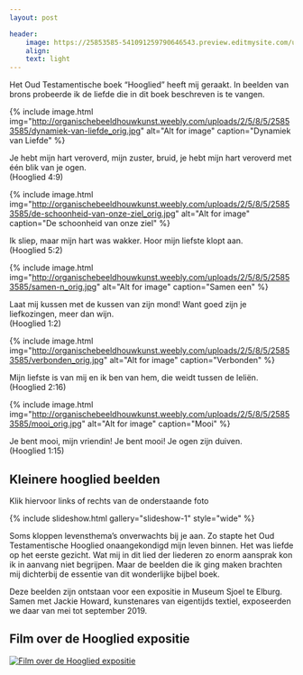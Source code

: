 ```yaml
---
layout: post

header:
    image: https://25853585-541091259790646543.preview.editmysite.com/uploads/2/5/8/5/25853585/verbonden_orig.jpg
    align:
    text: light
---
```

Het Oud Testamentische boek “Hooglied” heeft mij geraakt. In beelden van brons probeerde ik de liefde die in dit boek beschreven is te vangen.  

{% include image.html img="http://organischebeeldhouwkunst.weebly.com/uploads/2/5/8/5/25853585/dynamiek-van-liefde_orig.jpg" alt="Alt for image" caption="Dynamiek van Liefde" %}

Je hebt mijn hart veroverd, mijn zuster, bruid,
je hebt mijn hart veroverd met één blik van je ogen.   
(Hooglied 4:9)

{% include image.html img="http://organischebeeldhouwkunst.weebly.com/uploads/2/5/8/5/25853585/de-schoonheid-van-onze-ziel_orig.jpg" alt="Alt for image" caption="De schoonheid van onze ziel" %}

Ik sliep, maar mijn hart was wakker.
Hoor mijn liefste klopt aan.   
(Hooglied 5:2)

{% include image.html img="http://organischebeeldhouwkunst.weebly.com/uploads/2/5/8/5/25853585/samen-n_orig.jpg" alt="Alt for image" caption="Samen een" %}

Laat mij kussen met de kussen van zijn mond!
Want goed zijn je liefkozingen, meer dan wijn.   
(Hooglied 1:2)

{% include image.html img="http://organischebeeldhouwkunst.weebly.com/uploads/2/5/8/5/25853585/verbonden_orig.jpg" alt="Alt for image" caption="Verbonden" %}

Mijn liefste is van mij en ik ben van hem,
die weidt tussen de leliën.   
(Hooglied 2:16)

{% include image.html img="http://organischebeeldhouwkunst.weebly.com/uploads/2/5/8/5/25853585/mooi_orig.jpg" alt="Alt for image" caption="Mooi" %}

Je bent mooi, mijn vriendin!
Je bent mooi! Je ogen zijn duiven.   
(Hooglied 1:15)



## Kleinere hooglied beelden
Klik hiervoor links of rechts van de onderstaande foto

{% include slideshow.html gallery="slideshow-1" style="wide" %}

Soms kloppen levensthema’s onverwachts bij je aan. Zo stapte het Oud Testamentische Hooglied onaangekondigd mijn leven binnen.  Het was liefde op het eerste gezicht. Wat mij in dit lied der liederen zo enorm aansprak kon ik in aanvang niet begrijpen. Maar de beelden die ik ging maken brachten mij dichterbij de essentie van dit wonderlijke bijbel boek.

Deze beelden zijn ontstaan voor een expositie in Museum Sjoel te Elburg. Samen met Jackie Howard, kunstenares van eigentijds textiel, exposeerden we daar van mei tot september 2019.


## Film over de Hooglied expositie

[![Film over de Hooglied expositie](https://imgur.com/hMn8zJH)](https://vimeo.com/375091281 "Hooglied expositie")
